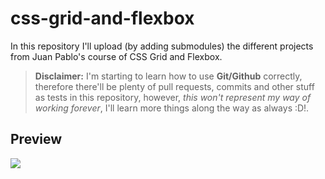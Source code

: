 # css-grid-and-flexbox
In this repository I'll upload (by adding submodules) the different projects from Juan Pablo's course of CSS Grid and Flexbox.

> **Disclaimer:** I'm starting to learn how to use **Git/Github** correctly, therefore there'll be plenty of pull requests, commits and other stuff as tests in this repository, however, *this won't represent my way of working forever*, I'll learn more things along the way as always :D!.

## Preview
![](https://www.redvirtual.bid/wp-content/uploads/2020/10/CSS-Grid-y-Flexbox-La-Gu%C3%ADa-Definitiva-Crea-10-Proyectos-660x330.jpg)